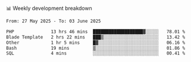 📊 Weekly development breakdown
<!--START_SECTION:waka-->

```txt
From: 27 May 2025 - To: 03 June 2025

PHP              13 hrs 46 mins  ███████████████████▓░░░░░   78.01 %
Blade Template   2 hrs 22 mins   ███▒░░░░░░░░░░░░░░░░░░░░░   13.42 %
Other            1 hr 5 mins     █▓░░░░░░░░░░░░░░░░░░░░░░░   06.16 %
Bash             19 mins         ▒░░░░░░░░░░░░░░░░░░░░░░░░   01.86 %
SQL              4 mins          ░░░░░░░░░░░░░░░░░░░░░░░░░   00.41 %
```

<!--END_SECTION:waka-->
